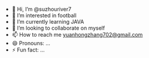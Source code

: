 - 👋 Hi, I’m @suzhouriver7
- 👀 I’m interested in football
- 🌱 I’m currently learning JAVA
- 💞️ I’m looking to collaborate on myself
- 📫 How to reach me yuanhongzhang702@gmail.com
- 😄 Pronouns: ...
- ⚡ Fun fact: ...

<!---
suzhouriver7/suzhouriver7 is a ✨ special ✨ repository because its `README.md` (this file) appears on your GitHub profile.
You can click the Preview link to take a look at your changes.
--->
